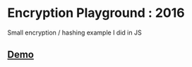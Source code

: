 Encryption Playground : 2016
============================

Small encryption / hashing example I did in JS

## [Demo](https://encryption-playground.herokuapp.com/index.html)
